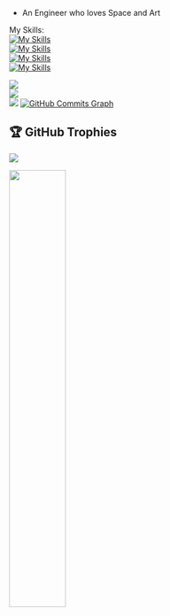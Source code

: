 - An Engineer who loves Space and Art 

My Skills:<br/>
[![My Skills](https://skillicons.dev/icons?i=html,css,javascript,react,nextjs&theme=dark)](https://skillicons.dev)<br/>
[![My Skills](https://skillicons.dev/icons?i=python,django,redis,&theme=dark)](https://skillicons.dev)<br/>
[![My Skills](https://skillicons.dev/icons?i=nodejs,express&theme=dark)](https://skillicons.dev)<br/>
[![My Skills](https://skillicons.dev/icons?i=mongodb,&theme=dark)](https://skillicons.dev)<br/>

![](https://github-readme-stats.vercel.app/api?username=Hari1538radha&theme=blue-green&hide_border=false&include_all_commits=true&count_private=false)<br/>
![](https://github-readme-streak-stats.herokuapp.com/?user=Hari1538radha&theme=blue-green&hide_border=false)<br/>
![](https://github-readme-stats.vercel.app/api/top-langs/?username=Hari1538radha&theme=blue-green&hide_border=false&include_all_commits=true&count_private=false&layout=compact)
<a href="http://www.github.com/kavin-x"><img src="https://github-readme-activity-graph.cyclic.app/graph?username=kavin-x&bg_color=22272e&color=22c55e&line=ec4899&point=22c55e&area_color=22272e&area=true&hide_border=true&custom_title=GitHub%20Commits%20Graph" alt="GitHub Commits Graph" /></a>

## 🏆 GitHub Trophies
![](https://github-profile-trophy.vercel.app/?username=kavin-x&theme=discord&no-frame=true&no-bg=false&margin-w=4)
<div width="100%" align="center"><a href="https://github.com/kavin-x/skoolbus" align="left"><img align="left" width="45%" src="https://github-readme-stats.vercel.app/api/pin/?username=Hari1538radha&repo=Academy&title_color=f97316&text_color=22c55e&icon_color=ec4899&bg_color=22272e&hide_border=true&locale=en" /></a></div><br /><br /><br /><br /><br /><br /><br />

</div>

